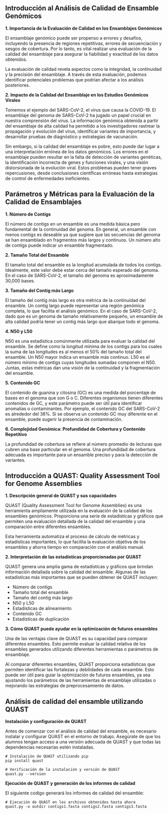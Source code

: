
 ## **Introducción al Análisis de Calidad de Ensamble Genómicos**

**1. Importancia de la Evaluación de Calidad en los Ensamblajes Genómicos**

El ensamblaje genómico puede ser propenso a errores y desafíos, incluyendo la presencia de regiones repetitivas, errores de secuenciación y sesgos de cobertura. Por lo tanto, es vital realizar una evaluación de la calidad del ensamblaje para asegurar la fiabilidad y exactitud de los datos obtenidos.

La evaluación de calidad revela aspectos como la integridad, la continuidad y la precisión del ensamblaje. A través de esta evaluación, podemos identificar potenciales problemas que podrían afectar a los análisis posteriores.

**2. Impacto de la Calidad del Ensamblaje en los Estudios Genómicos Virales**


Tomemos el ejemplo del SARS-CoV-2, el virus que causa la COVID-19. El ensamblaje del genoma de SARS-CoV-2 ha jugado un papel crucial en nuestra comprensión del virus. La información genómica obtenida a partir del ensamblaje de alta calidad ha permitido a los investigadores rastrear la propagación y evolución del virus, identificar variantes de importancia, y desarrollar pruebas de diagnóstico y estrategias de vacunación.

Sin embargo, si la calidad del ensamblaje es pobre, esto puede dar lugar a una interpretación errónea de los datos genómicos. Los errores en el ensamblaje pueden resultar en la falta de detección de variantes genéticas, la identificación incorrecta de genes y funciones virales, y una visión distorsionada de la evolución viral. Estos problemas pueden tener graves repercusiones, desde conclusiones científicas erróneas hasta estrategias de control de enfermedades ineficientes.


 ## **Parámetros y Métricas para la Evaluación de la Calidad de Ensamblajes**

**1. Número de Contigs**

El número de contigs en un ensamble es una medida básica pero fundamental de la continuidad del genoma. En general, un ensamble con menos contigs es deseable ya que sugiere que las secuencias del genoma se han ensamblado en fragmentos más largos y continuos. Un número alto de contigs puede indicar un ensamble fragmentado.

**2. Tamaño Total del Ensamble**

El tamaño total del ensamble es la longitud acumulada de todos los contigs. Idealmente, este valor debe estar cerca del tamaño esperado del genoma. En el caso de SARS-CoV-2, el tamaño del genoma es aproximadamente 30,000 bases.

**3. Tamaño del Contig más Largo**

El tamaño del contig más largo es otra métrica de la continuidad del ensamble. Un contig largo puede representar una región genómica completa, lo que facilita el análisis genómico. En el caso de SARS-CoV-2, dado que es un genoma de tamaño relativamente pequeño, un ensamble de alta calidad podría tener un contig más largo que abarque todo el genoma.

**4. N50 y L50**

N50 es una estadística comúnmente utilizada para evaluar la calidad del ensamble. Se define como la longitud mínima de los contigs para los cuales la suma de las longitudes es al menos el 50% del tamaño total del ensamble. Un N50 mayor indica un ensamble más continuo. L50 es el número mínimo de contigs cuyas longitudes sumadas componen el N50. Juntas, estas métricas dan una visión de la continuidad y la fragmentación del ensamble.

**5. Contenido GC**

El contenido de guanina y citosina (GC) es una medida del porcentaje de bases en el genoma que son G o C. Diferentes organismos tienen diferentes contenidos de GC, y este parámetro puede ser útil para identificar anomalías o contaminantes. Por ejemplo, el contenido GC del SARS-CoV-2 es alrededor del 38%. Si se observa un contenido GC muy diferente en el ensamble, puede sugerir la presencia de contaminación.

**6. Complejidad Genómica: Profundidad de Cobertura y Contenido Repetitivo**

La profundidad de cobertura se refiere al número promedio de lecturas que cubren una base particular en el genoma. Una profundidad de cobertura adecuada es importante para un ensamble preciso y para la detección de variantes.


 ## **Introducción a QUAST: Quality Assessment Tool for Genome Assemblies**

**1. Descripción general de QUAST y sus capacidades**

QUAST (Quality Assessment Tool for Genome Assemblies) es una herramienta ampliamente utilizada en la evaluación de la calidad de los ensambles genómicos. Proporciona una serie de estadísticas y gráficos que permiten una evaluación detallada de la calidad del ensamble y una comparación entre diferentes ensambles.

Esta herramienta automatiza el proceso de cálculo de métricas y estadísticas importantes, lo que facilita la evaluación objetiva de los ensambles y ahorra tiempo en comparación con el análisis manual.

**2. Interpretación de las estadísticas proporcionadas por QUAST**

QUAST genera una amplia gama de estadísticas y gráficos que brindan información detallada sobre la calidad del ensamble. Algunas de las estadísticas más importantes que se pueden obtener de QUAST incluyen:

- Número de contigs
- Tamaño total del ensamble
- Tamaño del contig más largo
- N50 y L50
- Estadísticas de alineamiento
- Contenido GC
- Estadísticas de duplicación


**3. Cómo QUAST puede ayudar en la optimización de futuros ensambles**

Una de las ventajas clave de QUAST es su capacidad para comparar diferentes ensambles. Esto permite evaluar la calidad relativa de los ensambles generados utilizando diferentes herramientas o parámetros de ensamblaje.

Al comparar diferentes ensambles, QUAST proporciona estadísticas que permiten identificar las fortalezas y debilidades de cada ensamble. Esto puede ser útil para guiar la optimización de futuros ensambles, ya sea ajustando los parámetros de las herramientas de ensamblaje utilizadas o mejorando las estrategias de preprocesamiento de datos.

 ## **Análisis de calidad del ensamble utilizando QUAST**

**Instalación y configuración de QUAST**

Antes de comenzar con el análisis de calidad del ensamble, es necesario instalar y configurar QUAST en el entorno de trabajo. Asegúrate de que los alumnos tengan acceso a una versión adecuada de QUAST y que todas las dependencias necesarias estén instaladas.

```
# Instalación de QUAST utilizando pip
pip install quast

# Verificación de la instalación y versión de QUAST
quast.py --version
```


**Ejecución de QUAST y generación de los informes de calidad**

El siguiente codigo generará los informes de calidad del ensamble:

```
# Ejecución de QUAST en los archivos obtenidos hasta ahora
quast.py -o outdir contigs1.fasta contigs2.fasta contigs3.fasta
```

